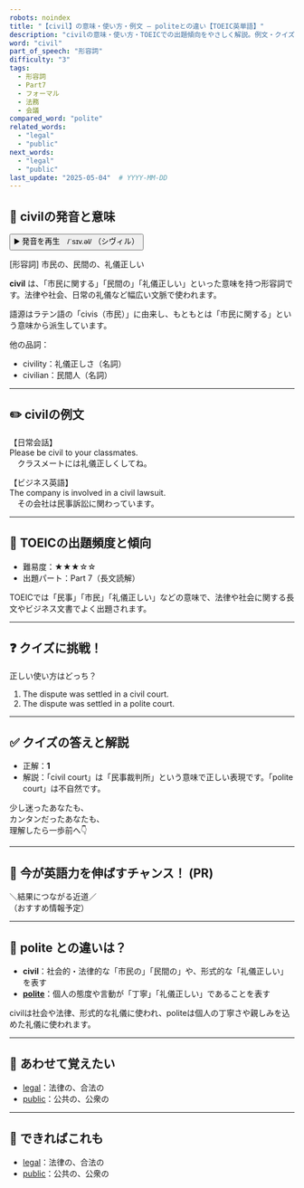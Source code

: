 ```yaml
---
robots: noindex
title: "【civil】の意味・使い方・例文 ― politeとの違い【TOEIC英単語】"
description: "civilの意味・使い方・TOEICでの出題傾向をやさしく解説。例文・クイズ付きでpoliteとの違いもわかりやすく学べます。"
word: "civil"
part_of_speech: "形容詞"
difficulty: "3"
tags:
  - 形容詞
  - Part7
  - フォーマル
  - 法務
  - 会議
compared_word: "polite"
related_words:
  - "legal"
  - "public"
next_words:
  - "legal"
  - "public"
last_update: "2025-05-04"  # YYYY-MM-DD
---
```


## 🔰 civilの発音と意味

<button class="play-audio" onclick="playTTS('civil')">
  <span class="play-audio-main">
    ▶️ 発音を再生　/ˈsɪv.əl/
  </span>
  <span class="play-audio-sub">
    （シヴィル）
  </span>
</button>

[形容詞] 市民の、民間の、礼儀正しい

**civil** は、「市民に関する」「民間の」「礼儀正しい」といった意味を持つ形容詞です。法律や社会、日常の礼儀など幅広い文脈で使われます。

語源はラテン語の「civis（市民）」に由来し、もともとは「市民に関する」という意味から派生しています。

他の品詞：  
- civility：礼儀正しさ（名詞）
- civilian：民間人（名詞）

---

## ✏️ civilの例文

【日常会話】  
Please be civil to your classmates.  
　クラスメートには礼儀正しくしてね。

【ビジネス英語】  
The company is involved in a civil lawsuit.  
　その会社は民事訴訟に関わっています。

---

## 🎯 TOEICの出題頻度と傾向

- 難易度：★★★☆☆
- 出題パート：Part 7（長文読解）

TOEICでは「民事」「市民」「礼儀正しい」などの意味で、法律や社会に関する長文やビジネス文書でよく出題されます。

---

## ❓ クイズに挑戦！

正しい使い方はどっち？

1. The dispute was settled in a civil court.  
2. The dispute was settled in a polite court.

---

## ✅ クイズの答えと解説

- 正解：**1**
- 解説：「civil court」は「民事裁判所」という意味で正しい表現です。「polite court」は不自然です。

少し迷ったあなたも、  
カンタンだったあなたも、  
理解したら一歩前へ👇️

---

## 🚀 今が英語力を伸ばすチャンス！ (PR)

<div class="info-center">
＼結果につながる近道／<br>  
（おすすめ情報予定）
</div>

---

## 🤔  polite との違いは？

- **civil**：社会的・法律的な「市民の」「民間の」や、形式的な「礼儀正しい」を表す
- **[polite](/word/polite)**：個人の態度や言動が「丁寧」「礼儀正しい」であることを表す

civilは社会や法律、形式的な礼儀に使われ、politeは個人の丁寧さや親しみを込めた礼儀に使われます。

---

## 🧩 あわせて覚えたい

- [legal](/word/legal)：法律の、合法の
- [public](/word/public)：公共の、公衆の

---

## 📖 できればこれも

- [legal](/word/legal)：法律の、合法の
- [public](/word/public)：公共の、公衆の

<!-- cvid: aid40_bid32 -->
